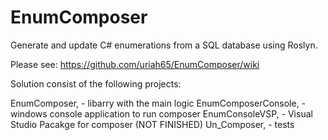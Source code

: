 # EnumComposer
Generate and update C# enumerations from a SQL database using Roslyn.

 Please see: https://github.com/uriah65/EnumComposer/wiki
 
 Solution consist of the following projects:
 
 EnumComposer, - libarry with the main logic
 EnumComposerConsole, - windows console application to run composer
 EnumConsoleVSP, - Visual Studio Pacakge for composer (NOT FINISHED)
 Un_Composer, - tests
